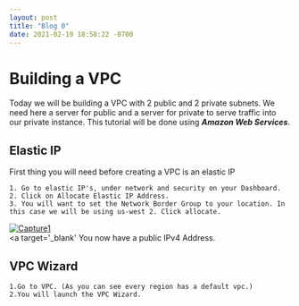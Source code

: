 ```yaml
---
layout: post
title: "Blog 0"
date: 2021-02-19 18:58:22 -0700
---
```

# Building a VPC
Today we will be building a VPC with 2 public and 2 private subnets. We need here a server for public and a server for private to serve traffic into our private instance.
This tutorial will be done using ***Amazon Web Services***.
## Elastic IP
First thing you will need before creating a VPC is an elastic IP

    1. Go to elastic IP's, under network and security on your Dashboard.
    2. Click on Allocate Elastic IP Address.
    3. You will want to set the Network Border Group to your location. In this case we will be using us-west 2. Click allocate. 
<a href="https://imgbb.com/"><img src="https://i.ibb.co/gZP212Q/Capture1.jpg" alt="Capture1" border="0"></a><br /><a target='_blank'
  You now have a public IPv4 Address.
  ## VPC Wizard
    1.Go to VPC. (As you can see every region has a default vpc.) 
    2.You will launch the VPC Wizard.
